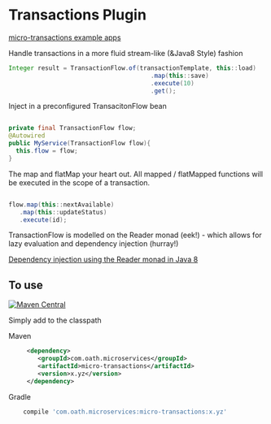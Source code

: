 # Transactions Plugin

[micro-transactions example apps](https://github.com/aol/micro-server/tree/master/micro-transactions/src/test/java/app)

Handle transactions in a more fluid stream-like (&Java8 Style) fashion

 ```java
Integer result = TransactionFlow.of(transactionTemplate, this::load)
										.map(this::save)
										.execute(10)
										.get();
```				

Inject in a preconfigured TransacitonFlow bean
 ```java
 
 private final TransactionFlow flow;
 @Autowired
 public MyService(TransactionFlow flow){
   this.flow = flow;
 } 
 
```	

The map and flatMap your heart out. All mapped / flatMapped functions will be executed in the scope of a transaction.

 ```java
 
flow.map(this::nextAvailable)
    .map(this::updateStatus)
    .execute(id);
```	

TransactionFlow is modelled on the Reader monad (eek!) - which allows for lazy evaluation and dependency injection (hurray!)

[Dependency injection using the Reader monad in Java 8](https://medium.com/@johnmcclean/dependency-injection-using-the-reader-monad-in-java8-9056d9501c75#.3wxsz9n2z)
						
## To use

[![Maven Central](https://maven-badges.herokuapp.com/maven-central/com.oath.microservices/micro-transactions/badge.svg)](https://maven-badges.herokuapp.com/maven-central/com.oath.microservices/micro-transactions)

Simply add to the classpath

Maven 

```xml
     <dependency>
        <groupId>com.oath.microservices</groupId>  
        <artifactId>micro-transactions</artifactId>
        <version>x.yz</version>
     </dependency>
```  
  
Gradle
```gradle
    compile 'com.oath.microservices:micro-transactions:x.yz'
```
